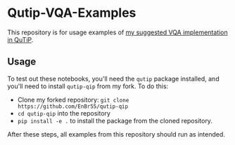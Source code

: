 # Qutip-VQA-Examples

This repository is for usage examples of [my suggested VQA implementation in QuTiP](https://github.com/EnBr55/qutip-qip).

## Usage

To test out these notebooks, you'll need the `qutip` package installed, and you'll need to install `qutip-qip` from my fork. To do this:
- Clone my forked repository: `git clone https://github.com/EnBr55/qutip-qip`
- `cd qutip-qip` into the repository
- `pip install -e .` to install the package from the cloned repository.

After these steps, all examples from this repository should run as intended.

